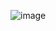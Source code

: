 
![image](https://user-images.githubusercontent.com/28537807/109349879-9ce08080-7844-11eb-9461-9026b844a320.png)
